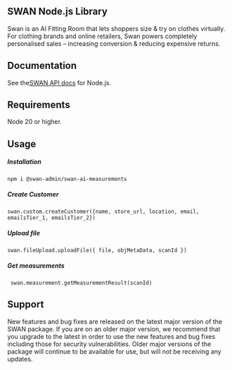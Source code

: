 SWAN Node.js Library 
-------------------
Swan is an AI Fitting Room that lets shoppers size & try on clothes virtually. For clothing brands and online retailers, Swan powers completely personalised sales – increasing conversion & reducing expensive returns.

Documentation
------------

See the<a href="https://www.swanvision.ai/docs">SWAN API docs</a> for Node.js.


Requirements 
-------------------
Node 20 or higher.

Usage 
-------------------

##### Installation

    npm i @swan-admin/swan-ai-measurements

##### Create Customer

    swan.custom.createCustomer({name, store_url, location, email, emailsTier_1, emailsTier_2})

##### Upload file

    swan.fileUpload.uploadFile({ file, objMetaData, scanId })

##### Get measurements

     swan.measurement.getMeasurementResult(scanId)


Support
------------------
New features and bug fixes are released on the latest major version of the SWAN package. If you are on an older major version, we recommend that you upgrade to the latest in order to use the new features and bug fixes including those for security vulnerabilities. Older major versions of the package will continue to be available for use, but will not be receiving any updates.